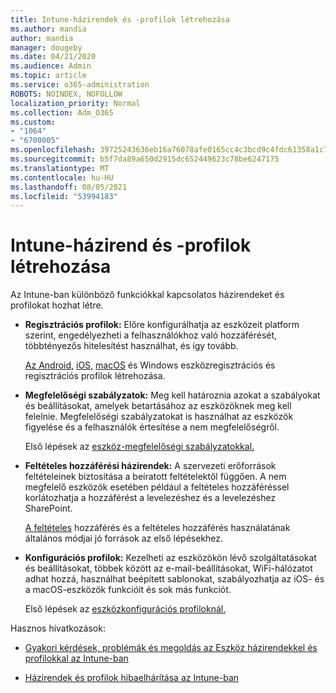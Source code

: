 ```yaml
---
title: Intune-házirendek és -profilok létrehozása
ms.author: mandia
author: mandia
manager: dougeby
ms.date: 04/21/2020
ms.audience: Admin
ms.topic: article
ms.service: o365-administration
ROBOTS: NOINDEX, NOFOLLOW
localization_priority: Normal
ms.collection: Adm_O365
ms.custom:
- "1064"
- "6700005"
ms.openlocfilehash: 39725243636eb16a76078afe0165cc4c3bcd9c4fdc61358a1c75b6b310956c41
ms.sourcegitcommit: b5f7da89a650d2915dc652449623c78be6247175
ms.translationtype: MT
ms.contentlocale: hu-HU
ms.lasthandoff: 08/05/2021
ms.locfileid: "53994183"
---
```

# <a name="creating-intune-policy-and-profiles"></a>Intune-házirend és -profilok létrehozása

Az Intune-ban különböző funkciókkal kapcsolatos házirendeket és profilokat hozhat létre.

- **Regisztrációs profilok:** Előre konfigurálhatja az eszközeit platform szerint, engedélyezheti a felhasználókhoz való hozzáférését, többtényezős hitelesítést használhat, és így tovább.

  [Az Android,](https://docs.microsoft.com/intune/device-enrollment) [iOS,](https://docs.microsoft.com/intune/ios-enroll) [macOS](https://docs.microsoft.com/intune/macos-enroll) [](https://docs.microsoft.com/intune/android-enroll)és Windows eszközregisztrációs és [](https://docs.microsoft.com/intune/windows-enrollment-methods) regisztrációs profilok létrehozása.

- **Megfelelőségi szabályzatok:** Meg kell határoznia azokat a szabályokat és beállításokat, amelyek betartásához az eszközöknek meg kell felelnie. Megfelelőségi szabályzatokat is használhat az eszközök figyelése és a felhasználók értesítése a nem megfelelőségről.

  Első lépések az [eszköz-megfelelőségi szabályzatokkal.](https://docs.microsoft.com/intune/device-compliance-get-started)
- **Feltételes hozzáférési házirendek:** A szervezeti erőforrások feltételeinek biztosítása a beíratott feltételektől függően. A nem megfelelő eszközök esetében például a feltételes hozzáféréssel korlátozhatja a hozzáférést a levelezéshez és a levelezéshez SharePoint.

  [A feltételes](https://docs.microsoft.com/intune/conditional-access) hozzáférés [](https://docs.microsoft.com/intune/conditional-access-intune-common-ways-use) és a feltételes hozzáférés használatának általános módjai jó források az első lépésekhez.

- **Konfigurációs profilok:** Kezelheti az eszközökön lévő szolgáltatásokat és beállításokat, többek között az e-mail-beállításokat, WiFi-hálózatot adhat hozzá, használhat beépített sablonokat, szabályozhatja az iOS- és a macOS-eszközök funkcióit és sok más funkciót.

  Első lépések az [eszközkonfigurációs profiloknál.](https://docs.microsoft.com/intune/device-profiles)

Hasznos hivatkozások:

- [Gyakori kérdések, problémák és megoldás az Eszköz házirendekkel és profilokkal az Intune-ban](https://docs.microsoft.com/intune/device-profile-troubleshoot)

- [Házirendek és profilok hibaelhárítása az Intune-ban](https://docs.microsoft.com/troubleshoot/mem/intune/troubleshoot-policies-in-microsoft-intune)
